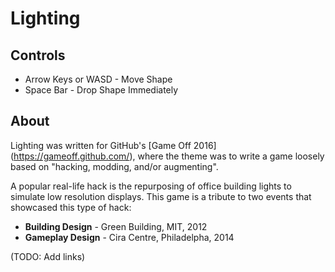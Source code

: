 # Lighting

## Controls

* Arrow Keys or WASD - Move Shape
* Space Bar - Drop Shape Immediately

## About

Lighting was written for GitHub's [Game Off 2016] (https://gameoff.github.com/), where the theme was to write a game loosely based on "hacking, modding, and/or augmenting".

A popular real-life hack is the repurposing of office building lights to simulate low resolution displays. This game is a tribute to two events that showcased this type of hack:

* **Building Design** - Green Building, MIT, 2012
* **Gameplay Design** - Cira Centre, Philadelpha, 2014

(TODO: Add links)
